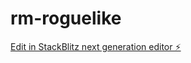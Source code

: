# rm-roguelike

[Edit in StackBlitz next generation editor ⚡️](https://stackblitz.com/~/github.com/RichardMarks/rm-roguelike)